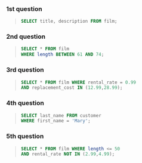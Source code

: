 ### 1st question

> ```SQL
> SELECT title, description FROM film;
> ```

### 2nd question

> ```SQL
> SELECT * FROM film 
> WHERE length BETWEEN 61 AND 74;
> ```


### 3rd question

> ```SQL
> SELECT * FROM film WHERE rental_rate = 0.99 
> AND replacement_cost IN (12.99,28.99);
> ```


### 4th question

> ```SQL
> SELECT last_name FROM customer 
> WHERE first_name = 'Mary';
> ```

### 5th question

> ```SQL
> SELECT * FROM film WHERE length <= 50
> AND rental_rate NOT IN (2.99,4.99);
> ```

